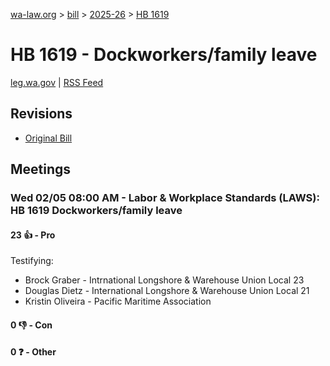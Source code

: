 [wa-law.org](/) > [bill](/bill/) > [2025-26](/bill/2025-26/) > [HB 1619](/bill/2025-26/hb/1619/)

# HB 1619 - Dockworkers/family leave
[leg.wa.gov](https://app.leg.wa.gov/billsummary?BillNumber=1619&Year=2025&Initiative=false) | [RSS Feed](./rss.xml)

## Revisions
* [Original Bill](1/)

## Meetings
### Wed 02/05 08:00 AM - Labor & Workplace Standards (LAWS): HB 1619 Dockworkers/family leave
#### 23 👍 - Pro
Testifying:
* Brock Graber - Intrnational Longshore & Warehouse Union Local 23
* Douglas Dietz - International Longshore & Warehouse Union Local 21
* Kristin Oliveira - Pacific Maritime Association

#### 0 👎 - Con

#### 0 ❓ - Other
